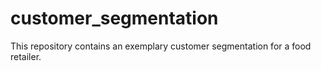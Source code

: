 # customer_segmentation
This repository contains an exemplary customer segmentation for a food retailer.
